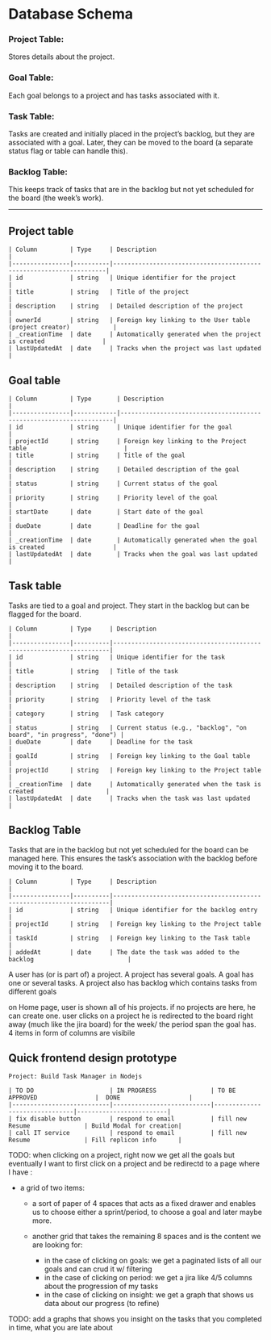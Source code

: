 # Database Schema

### Project Table:
Stores details about the project.

### Goal Table:
Each goal belongs to a project and has tasks associated with it.

### Task Table:
Tasks are created and initially placed in the project’s backlog, but they are associated with a goal. Later, they can be moved to the board (a separate status flag or table can handle this).

### Backlog Table:
This keeps track of tasks that are in the backlog but not yet scheduled for the board (the week’s work).

------------------------------------------------------------------------------------------------------------

## Project table

```
| Column         | Type     | Description                                                        |
|----------------|----------|--------------------------------------------------------------------|
| id             | string   | Unique identifier for the project                                  |
| title          | string   | Title of the project                                               |
| description    | string   | Detailed description of the project                                |
| ownerId        | string   | Foreign key linking to the User table (project creator)            |
| _creationTime  | date     | Automatically generated when the project is created                |
| lastUpdatedAt  | date     | Tracks when the project was last updated                           |

```

## Goal table
```
| Column         | Type       | Description                                                        |
|----------------|------------|--------------------------------------------------------------------|
| id             | string     | Unique identifier for the goal                                     |
| projectId      | string     | Foreign key linking to the Project table                           |
| title          | string     | Title of the goal                                                  |
| description    | string     | Detailed description of the goal                                   |
| status         | string     | Current status of the goal                                         |
| priority       | string     | Priority level of the goal                                         |
| startDate      | date       | Start date of the goal                                             |
| dueDate        | date       | Deadline for the goal                                              |
| _creationTime  | date       | Automatically generated when the goal is created                   |
| lastUpdatedAt  | date       | Tracks when the goal was last updated                              |

```

##  Task table

Tasks are tied to a goal and project. 
They start in the backlog but can be flagged for the board.

```
| Column         | Type     | Description                                                         |
|----------------|----------|---------------------------------------------------------------------|
| id             | string   | Unique identifier for the task                                      |
| title          | string   | Title of the task                                                   |
| description    | string   | Detailed description of the task                                    |
| priority       | string   | Priority level of the task                                          |
| category       | string   | Task category                                                       |
| status         | string   | Current status (e.g., "backlog", "on board", "in progress", "done") |
| dueDate        | date     | Deadline for the task                                               |
| goalId         | string   | Foreign key linking to the Goal table                               |
| projectId      | string   | Foreign key linking to the Project table                            |
| _creationTime  | date     | Automatically generated when the task is created                    |
| lastUpdatedAt  | date     | Tracks when the task was last updated                               |

```

##  Backlog Table

Tasks that are in the backlog but not yet scheduled for the board can be managed here. 
This ensures the task’s association with the backlog before moving it to the board.

```
| Column         | Type     | Description                                                         |
|----------------|----------|---------------------------------------------------------------------|
| id             | string   | Unique identifier for the backlog entry                             |
| projectId      | string   | Foreign key linking to the Project table                            |
| taskId         | string   | Foreign key linking to the Task table                               |
| addedAt        | date     | The date the task was added to the backlog                          |

```


A user has (or is part of) a project. 
A project has several goals. 
A goal has one or several tasks. 
A project also has backlog which contains tasks from different goals

on Home page, user is shown all of his projects. if no projects are here, he can create one. 
user clicks on a project
he is redirected to the board right away (much like the jira board) for the week/ the period span the goal has.
4 items in form of columns are visibile

##  Quick frontend design prototype

```
Project: Build Task Manager in Nodejs

| TO DO                     | IN PROGRESS               | TO BE APPROVED                |  DONE                   |
|---------------------------|---------------------------|-------------------------------|-------------------------|
| fix disable button        | respond to email          | fill new Resume               | Build Modal for creation|
| call IT service           | respond to email          | fill new Resume               | Fill replicon info      |
```


TODO: when clicking on a project, right now we get all the goals but eventually I want to first click on a project and be redirectd to a page where I have :

- a grid of two items:
    - a sort of paper of 4 spaces that acts as a fixed drawer and enables us to choose either a sprint/period, to choose a goal and later maybe more.

    - another grid that takes the remaining 8 spaces and is the content we are looking for:
        - in the case of clicking on goals: we get a paginated lists of all our goals and can crud it w/ filtering
        - in the case of clicking on period: we get a jira like 4/5 columns about the progression of my tasks
        - in the case of clicking on insight: we get a graph that shows us data about our progress (to refine)


TODO: add a graphs that shows you insight on the tasks that you completed in time, what you are late about


